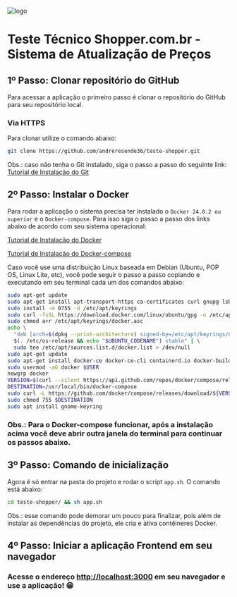![logo](https://i.imgur.com/CkskpKS.png)

# Teste Técnico Shopper.com.br - Sistema de Atualização de Preços

## 1º Passo: Clonar repositório do GitHub

Para acessar a aplicação o primeiro passo é clonar o repositório do GitHub para seu repositório local.

### Via HTTPS

Para clonar utilize o comando abaixo:

```bash
git clone https://github.com/andreresende36/teste-shopper.git
```

Obs.: caso não tenha o Git instalado, siga o passo a passo do seguinte link: [Tutorial de Instalação do Git](https://git-scm.com/book/pt-br/v2/Come%C3%A7ando-Instalando-o-Git)

## 2º Passo: Instalar o Docker

Para rodar a aplicação o sistema precisa ter instalado o `Docker 24.0.2 ou superior` e o `Docker-compose`. Para isso siga o passo a passo dos links abaixo de acordo com seu sistema operacional:

[Tutorial de Instalação do Docker](https://docs.docker.com/engine/install/)

[Tutorial de Instalação do Docker-compose](https://docs.docker.com/compose/install/)

Caso você use uma distribuição Linux baseada em Debian (Ubuntu, POP OS, Linux Lite, etc), você pode seguir o passo a passo copiando e executando em seu terminal cada um dos comandos abaixo:

```bash
sudo apt-get update
sudo apt-get install apt-transport-https ca-certificates curl gnupg lsb-release
sudo install -m 0755 -d /etc/apt/keyrings
sudo curl -fsSL https://download.docker.com/linux/ubuntu/gpg -o /etc/apt/keyrings/docker.asc
sudo chmod a+r /etc/apt/keyrings/docker.asc
echo \
  "deb [arch=$(dpkg --print-architecture) signed-by=/etc/apt/keyrings/docker.asc] https://download.docker.com/linux/ubuntu \
  $(. /etc/os-release && echo "$UBUNTU_CODENAME") stable" | \
  sudo tee /etc/apt/sources.list.d/docker.list > /dev/null
sudo apt-get update
sudo apt-get install docker-ce docker-ce-cli containerd.io docker-buildx-plugin docker-compose-plugin
sudo usermod -aG docker $USER
newgrp docker
VERSION=$(curl --silent https://api.github.com/repos/docker/compose/releases/latest | jq .name -r)
DESTINATION=/usr/local/bin/docker-compose
sudo curl -L https://github.com/docker/compose/releases/download/${VERSION}/docker-compose-$(uname -s)-$(uname -m) -o $DESTINATION
sudo chmod 755 $DESTINATION
sudo apt install gnome-keyring
```

### Obs.: Para o Docker-compose funcionar, após a instalação acima você deve abrir outra janela do terminal para continuar os passos abaixo.

## 3º Passo: Comando de inicialização

Agora é só entrar na pasta do projeto e rodar o script `app.sh`. O comando está abaixo:

```bash
cd teste-shopper/ && sh app.sh
```

Obs.: esse comando pode demorar um pouco para finalizar, pois além de instalar as dependências do projeto, ele cria e ativa contêineres Docker.

## 4º Passo: Iniciar a aplicação Frontend em seu navegador

### Acesse o endereço [http://localhost:3000](http://localhost:3000) em seu navegador e use a aplicação! 😁
